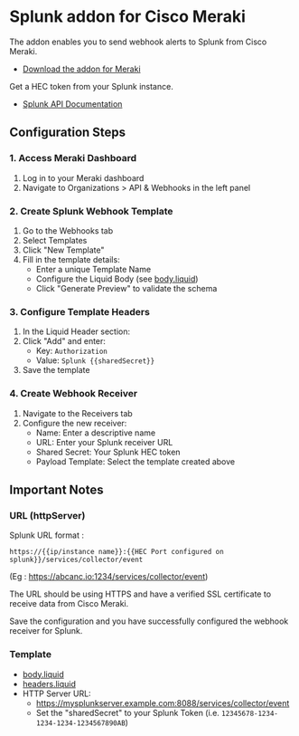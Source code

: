 # Splunk addon for Cisco Meraki

The addon enables you to send webhook alerts to Splunk from Cisco Meraki.

- [Download the addon for Meraki](https://splunkbase.splunk.com/app/5580)

Get a HEC token from your Splunk instance.
- [Splunk API Documentation](https://docs.splunk.com/Documentation/Splunk/9.4.0/Data/UsetheHTTPEventCollector)


## Configuration Steps

### 1. Access Meraki Dashboard
1. Log in to your Meraki dashboard
2. Navigate to Organizations > API & Webhooks in the left panel

### 2. Create Splunk Webhook Template
1. Go to the Webhooks tab
2. Select Templates
3. Click "New Template"
4. Fill in the template details:
   - Enter a unique Template Name
   - Configure the Liquid Body (see [body.liquid](body.liquid))
   - Click "Generate Preview" to validate the schema

### 3. Configure Template Headers
1. In the Liquid Header section:
2. Click "Add" and enter:
   - Key: `Authorization`
   - Value: `Splunk {{sharedSecret}}`
3. Save the template

### 4. Create Webhook Receiver
1. Navigate to the Receivers tab
2. Configure the new receiver:
   - Name: Enter a descriptive name
   - URL: Enter your Splunk receiver URL
   - Shared Secret: Your Splunk HEC token
   - Payload Template: Select the template created above

## Important Notes

### URL (httpServer)
Splunk URL format : 

`https://{{ip/instance name}}:{{HEC Port configured on splunk}}/services/collector/event`

(Eg : https://abcanc.io:1234/services/collector/event)

The URL should be using HTTPS and have a verified SSL certificate to receive data from Cisco Meraki.


Save the configuration and you have successfully configured the webhook receiver for Splunk.


### Template 

- [body.liquid](body.liquid)
- [headers.liquid](headers.liquid)
- HTTP Server URL: 
    - https://mysplunkserver.example.com:8088/services/collector/event
    -  Set the "sharedSecret" to your Splunk Token (i.e. `12345678-1234-1234-1234-1234567890AB`)
    